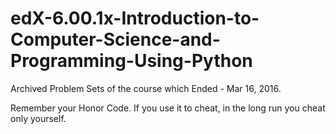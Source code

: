 # edX-6.00.1x-Introduction-to-Computer-Science-and-Programming-Using-Python
Archived  Problem Sets of the course which Ended - Mar 16, 2016.

Remember your Honor Code.
If you use it to cheat, in the long run you cheat only yourself.
